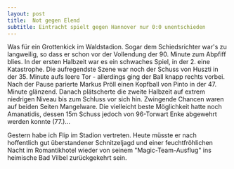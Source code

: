 ```yaml
---
layout: post
title:  Not gegen Elend
subtitle: Eintracht spielt gegen Hannover nur 0:0 unentschieden
---
```


Was für ein Grottenkick im Waldstadion. Sogar dem Schiedsrichter war's zu langweilig, so dass er schon vor der Vollendung der 90. Minute zum Abpfiff blies. In der ersten Halbzeit war es ein schwaches Spiel, in der 2. eine Katastrophe. Die aufregendste Szene war noch der Schuss von Huszti in der 35. Minute aufs leere Tor - allerdings ging der Ball knapp rechts vorbei. Nach der Pause parierte Markus Pröll einen Kopfball von Pinto in der 47. Minute glänzend. Danach plätscherte die zweite Halbzeit auf extrem niedrigen Niveau bis zum Schluss vor sich hin. Zwingende Chancen waren auf beiden Seiten Mangelware. Die vielleicht beste Möglichkeit hatte noch Amanatidis, dessen 15m Schuss jedoch von 96-Torwart Enke abgewehrt werden konnte (77.)...

Gestern habe ich Flip im Stadion vertreten. Heute müsste er nach hoffentlich gut überstandener Schnitzeljagd und einer feuchtfröhlichen Nacht im Romantikhotel wieder von seinem "Magic-Team-Ausflug" ins heimische Bad Vilbel zurückgekehrt sein.
